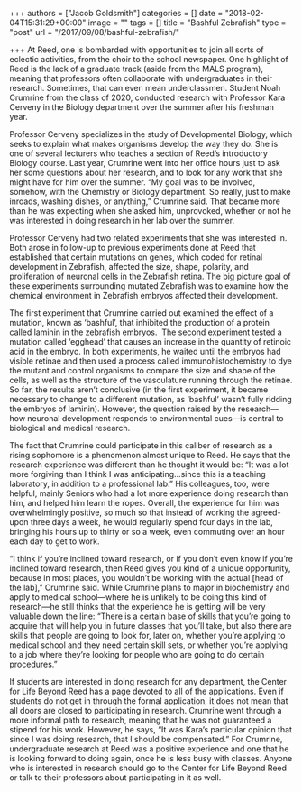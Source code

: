 +++
authors = ["Jacob Goldsmith"]
categories = []
date = "2018-02-04T15:31:29+00:00"
image = ""
tags = []
title = "Bashful Zebrafish"
type = "post"
url = "/2017/09/08/bashful-zebrafish/"

+++
At Reed, one is bombarded with opportunities to join all sorts of eclectic activities, from the choir to the school newspaper. One highlight of Reed is the lack of a graduate track (aside from the MALS program), meaning that professors often collaborate with undergraduates in their research. Sometimes, that can even mean underclassmen. Student Noah Crumrine from the class of 2020, conducted research with Professor Kara Cerveny in the Biology department over the summer after his freshman year. 

Professor Cerveny specializes in the study of Developmental Biology, which seeks to explain what makes organisms develop the way they do. She is one of several lecturers who teaches a section of Reed’s introductory Biology course. Last year, Crumrine went into her office hours just to ask her some questions about her research, and to look for any work that she might have for him over the summer. “My goal was to be involved, somehow, with the Chemistry or Biology department. So really, just to make inroads, washing dishes, or anything,” Crumrine said. That became more than he was expecting when she asked him, unprovoked, whether or not he was interested in doing research in her lab over the summer.

Professor Cerveny had two related experiments that she was interested in. Both arose in follow-up to previous experiments done at Reed that established that certain mutations on genes, which coded for retinal development in Zebrafish, affected the size, shape, polarity, and proliferation of neuronal cells in the Zebrafish retina. The big picture goal of these experiments surrounding mutated Zebrafish was to examine how the chemical environment in Zebrafish embryos affected their development.

The first experiment that Crumrine carried out examined the effect of a mutation, known as ‘bashful’, that inhibited the production of a protein called laminin in the zebrafish embryos.  The second experiment tested a mutation called ‘egghead’ that causes an increase in the quantity of retinoic acid in the embryo. In both experiments, he waited until the embryos had visible retinae and then used a process called immunohistochemistry to dye the mutant and control organisms to compare the size and shape of the cells, as well as the structure of the vasculature running through the retinae. So far, the results aren’t conclusive (in the first experiment, it became necessary to change to a different mutation, as ‘bashful’ wasn’t fully ridding the embryos of laminin). However, the question raised by the research—how neuronal development responds to environmental cues—is central to biological and medical research.

The fact that Crumrine could participate in this caliber of research as a rising sophomore is a phenomenon almost unique to Reed. He says that the research experience was different than he thought it would be: “It was a lot more forgiving than I think I was anticipating…since this is a teaching laboratory, in addition to a professional lab.” His colleagues, too, were helpful, mainly Seniors who had a lot more experience doing research than him, and helped him learn the ropes. Overall, the experience for him was overwhelmingly positive, so much so that instead of working the agreed-upon three days a week, he would regularly spend four days in the lab, bringing his hours up to thirty or so a week, even commuting over an hour each day to get to work.

“I think if you’re inclined toward research, or if you don’t even know if you’re inclined toward research, then Reed gives you kind of a unique opportunity, because in most places, you wouldn’t be working with the actual \[head of the lab\],” Crumrine said. While Crumrine plans to major in biochemistry and apply to medical school—where he is unlikely to be doing this kind of research—he still thinks that the experience he is getting will be very valuable down the line: “There is a certain base of skills that you’re going to acquire that will help you in future classes that you’ll take, but also there are skills that people are going to look for, later on, whether you’re applying to medical school and they need certain skill sets, or whether you’re applying to a job where they’re looking for people who are going to do certain procedures.”

If students are interested in doing research for any department, the Center for Life Beyond Reed has a page devoted to all of the applications. Even if students do not get in through the formal application, it does not mean that all doors are closed to participating in research. Crumrine went through a more informal path to research, meaning that he was not guaranteed a stipend for his work. However, he says, “It was Kara’s particular opinion that since I was doing research, that I should be compensated.” For Crumrine, undergraduate research at Reed was a positive experience and one that he is looking forward to doing again, once he is less busy with classes. Anyone who is interested in research should go to the Center for Life Beyond Reed or talk to their professors about participating in it as well.